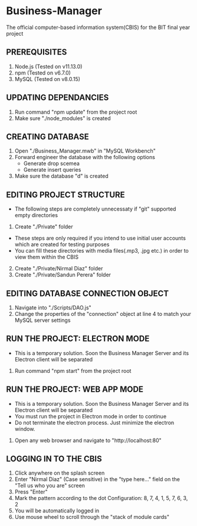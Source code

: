 # Business-Manager
The official computer-based information system(CBIS) for the BIT final year project

## PREREQUISITES
1. Node.js (Tested on v11.13.0)
2. npm (Tested on v6.7.0)
3. MySQL (Tested on v8.0.15)

## UPDATING DEPENDANCIES
1. Run command "npm update" from the project root
2. Make sure "./node_modules" is created

## CREATING DATABASE
1. Open "./Business_Manager.mwb" in "MySQL Workbench"
2. Forward engineer the database with the following options
   - Generate drop scemea
   - Generate insert queries
3. Make sure the database "d" is created

## EDITING PROJECT STRUCTURE
* The following steps are completely unnecessaty if "git" supported empty directories
1. Create "./Private" folder

* These steps are only required if you intend to use initial user accounts which are created for testing purposes
* You can fill these directories with media files(.mp3, .jpg etc.) in order to view them within the CBIS
2. Create "./Private/Nirmal Diaz" folder
3. Create "./Private/Sandun Perera" folder

## EDITING DATABASE CONNECTION OBJECT
1. Navigate into "./Scripts/DAO.js"
2. Change the properties of the "connection" object at line 4 to match your MySQL server settings

## RUN THE PROJECT: ELECTRON MODE
* This is a temporary solution. Soon the Business Manager Server and its Electron client will be separated
1. Run command "npm start" from the project root

## RUN THE PROJECT: WEB APP MODE
* This is a temporary solution. Soon the Business Manager Server and its Electron client will be separated
* You must run the project in Electron mode in order to continue
* Do not terminate the electron process. Just minimize the electron window.
1. Open any web browser and navigate to "http://localhost:80"

## LOGGING IN TO THE CBIS
1. Click anywhere on the splash screen
2. Enter "Nirmal Diaz" (Case sensitive) in the "type here..." field on the "Tell us who you are" screen
3. Press "Enter"
4. Mark the pattern according to the dot Configuration: 8, 7, 4, 1, 5, 7, 6, 3, 2
5. You will be automatically logged in
6. Use mouse wheel to scroll through the "stack of module cards"
